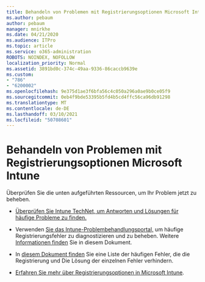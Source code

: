 ```yaml
---
title: Behandeln von Problemen mit Registrierungsoptionen Microsoft Intune
ms.author: pebaum
author: pebaum
manager: mnirkhe
ms.date: 04/21/2020
ms.audience: ITPro
ms.topic: article
ms.service: o365-administration
ROBOTS: NOINDEX, NOFOLLOW
localization_priority: Normal
ms.assetid: 3891bd0c-374c-49aa-9336-86caccb9639e
ms.custom:
- "786"
- "6200002"
ms.openlocfilehash: 9e375d1ae3f6bfa56c4c050a296a0ae9b0ce05f9
ms.sourcegitcommit: 0eb4f9bde53395b5fd4b5cd4ffc56ca96db91298
ms.translationtype: MT
ms.contentlocale: de-DE
ms.lasthandoff: 03/10/2021
ms.locfileid: "50708601"
---
```

# <a name="troubleshoot-issues-with-enrollment-options-microsoft-intune"></a>Behandeln von Problemen mit Registrierungsoptionen Microsoft Intune

Überprüfen Sie die unten aufgeführten Ressourcen, um Ihr Problem jetzt zu beheben.
  
- [Überprüfen Sie Intune TechNet, um Antworten und Lösungen für häufige Probleme zu finden.](https://social.technet.microsoft.com/Forums/home?category=microsoftintune&amp;filter=alltypes&amp;sort=lastpostdesc)

- Verwenden [Sie das Intune-Problembehandlungsportal,](https://aka.ms/intunetroubleshooting) um häufige Registrierungsfehler zu diagnostizieren und zu beheben. Weitere [Informationen finden](https://docs.microsoft.com/intune/help-desk-operators) Sie in diesem Dokument.

- In [diesem Dokument finden](https://docs.microsoft.com/troubleshoot/mem/intune/troubleshoot-device-enrollment-in-intune) Sie eine Liste der häufigen Fehler, die die Registrierung und Die Lösung der einzelnen Fehler verhindern.

- [Erfahren Sie mehr über Registrierungsoptionen in Microsoft Intune](https://docs.microsoft.com/intune/enrollment-options).
